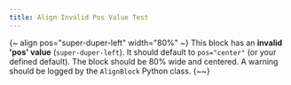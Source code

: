 ```yaml
---
title: Align Invalid Pos Value Test
---
```

{~ align pos="super-duper-left" width="80%" ~}
This block has an **invalid 'pos' value** (`super-duper-left`).
It should default to `pos="center"` (or your defined default).
The block should be 80% wide and centered.
A warning should be logged by the `AlignBlock` Python class.
{~~}